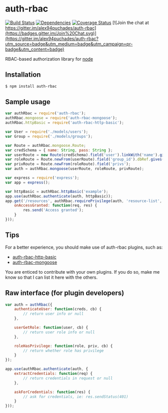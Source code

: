 # auth-rbac

[![Build Status](https://travis-ci.org/alex94puchades/auth-rbac.svg?branch=master)](https://travis-ci.org/alex94puchades/auth-rbac)
[![Dependencies](https://david-dm.org/alex94puchades/auth-rbac.svg)](https://david-dm.org/alex94puchades/auth-rbac)
[![Coverage Status](https://coveralls.io/repos/alex94puchades/auth-rbac/badge.svg)](https://coveralls.io/r/alex94puchades/auth-rbac)
[![Join the chat at https://gitter.im/alex94puchades/auth-rbac](https://badges.gitter.im/Join%20Chat.svg)](https://gitter.im/alex94puchades/auth-rbac?utm_source=badge&utm_medium=badge&utm_campaign=pr-badge&utm_content=badge)

RBAC-based authorization library for [node](http://nodejs.org/)

## Installation

```bash
$ npm install auth-rbac
```

## Sample usage

```js
var authRbac = require('auth-rbac');
authRbac.mongoose = require('auth-rbac-mongoose');
authRbac.httpBasic = require('auth-rbac-http-basic');

var User = require('./models/users');
var Group = require('./models/groups');

var Route = authRbac.mongoose.Route;
var credSchema = { name: String, pass: String };
var userRoute = new Route(credSchema).field('user').linkWith('name').gives(User);
var roleRoute = Route.newFrom(userRoute).field('group_id').dbRef.gives(Group);
var privRoute = Route.newFrom(roleRoute).field('privs');
var auth = authRbac.mongoose(userRoute, roleRoute, privRoute);

var express = require('express');
var app = express();

var httpBasic = authRbac.httpBasic('example');
app.use(authRbac.authenticate(auth, httpBasic));
app.get('/resources', authRbac.requirePrivilege(auth, 'resource-list', {
	onAccessGranted: function(req, res) {
		res.send('Access granted');
	}
}));
```

## Tips

For a better experience, you should make use of auth-rbac plugins, such as:

* [auth-rbac-http-basic](https://github.com/alex94puchades/auth-rbac-http-auth)
* [auth-rbac-mongoose](https://github.com/alex94puchades/auth-rbac-mongoose)

You are enticed to contribute with your own plugins. If you do so, make me know so that I can list it here with the others.

## Raw interface (for plugin developers)

```js
var auth = authRbac({
	authenticateUser: function(creds, cb) {
		// return user info or null
	},

	userGetRole: function(user, cb) {
		// return user role info or null
	},

	roleHasPrivilege: function(role, priv, cb) {
		// return whether role has privilege
	}
});
```

```js
app.use(authRbac.authenticate(auth, {
	extractCredentials: function(req) {
		// return credentials in request or null
	},

	askForCredentials: function(res) {
		// ask for credentials, ie: res.sendStatus(401)
	}
}));
```
